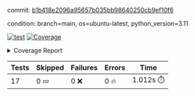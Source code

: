 commit: [b1b418e2096a95657b035bb98640250cb9ef10f6](https://github.com/rcmdnk/conf-finder/tree/b1b418e2096a95657b035bb98640250cb9ef10f6)

condition: branch=main, os=ubuntu-latest, python_version=3.11

[![test](https://github.com/rcmdnk/conf-finder/actions/workflows/test.yml/badge.svg)](https://github.com/rcmdnk/conf-finder/actions/runs/12664346393)
<a href="https://github.com/rcmdnk/conf-finder/blob/b1b418e2096a95657b035bb98640250cb9ef10f6/README.md"><img alt="Coverage" src="https://img.shields.io/badge/Coverage-84%25-green.svg" /></a><details><summary>Coverage Report </summary><table><tr><th>File</th><th>Stmts</th><th>Miss</th><th>Cover</th><th>Missing</th></tr><tbody><tr><td colspan="5"><b>src/conf_finder</b></td></tr><tr><td>&nbsp; &nbsp;<a href="https://github.com/rcmdnk/conf-finder/blob/b1b418e2096a95657b035bb98640250cb9ef10f6/src/conf_finder/conf_finder.py">conf_finder.py</a></td><td>167</td><td>28</td><td>83%</td><td><a href="https://github.com/rcmdnk/conf-finder/blob/b1b418e2096a95657b035bb98640250cb9ef10f6/src/conf_finder/conf_finder.py#L8">8</a>, <a href="https://github.com/rcmdnk/conf-finder/blob/b1b418e2096a95657b035bb98640250cb9ef10f6/src/conf_finder/conf_finder.py#L62-L63">62&ndash;63</a>, <a href="https://github.com/rcmdnk/conf-finder/blob/b1b418e2096a95657b035bb98640250cb9ef10f6/src/conf_finder/conf_finder.py#L86-L90">86&ndash;90</a>, <a href="https://github.com/rcmdnk/conf-finder/blob/b1b418e2096a95657b035bb98640250cb9ef10f6/src/conf_finder/conf_finder.py#L99-L100">99&ndash;100</a>, <a href="https://github.com/rcmdnk/conf-finder/blob/b1b418e2096a95657b035bb98640250cb9ef10f6/src/conf_finder/conf_finder.py#L105-L106">105&ndash;106</a>, <a href="https://github.com/rcmdnk/conf-finder/blob/b1b418e2096a95657b035bb98640250cb9ef10f6/src/conf_finder/conf_finder.py#L150">150</a>, <a href="https://github.com/rcmdnk/conf-finder/blob/b1b418e2096a95657b035bb98640250cb9ef10f6/src/conf_finder/conf_finder.py#L169-L174">169&ndash;174</a>, <a href="https://github.com/rcmdnk/conf-finder/blob/b1b418e2096a95657b035bb98640250cb9ef10f6/src/conf_finder/conf_finder.py#L195">195</a>, <a href="https://github.com/rcmdnk/conf-finder/blob/b1b418e2096a95657b035bb98640250cb9ef10f6/src/conf_finder/conf_finder.py#L200">200</a>, <a href="https://github.com/rcmdnk/conf-finder/blob/b1b418e2096a95657b035bb98640250cb9ef10f6/src/conf_finder/conf_finder.py#L228">228</a>, <a href="https://github.com/rcmdnk/conf-finder/blob/b1b418e2096a95657b035bb98640250cb9ef10f6/src/conf_finder/conf_finder.py#L246">246</a>, <a href="https://github.com/rcmdnk/conf-finder/blob/b1b418e2096a95657b035bb98640250cb9ef10f6/src/conf_finder/conf_finder.py#L289-L290">289&ndash;290</a>, <a href="https://github.com/rcmdnk/conf-finder/blob/b1b418e2096a95657b035bb98640250cb9ef10f6/src/conf_finder/conf_finder.py#L318">318</a>, <a href="https://github.com/rcmdnk/conf-finder/blob/b1b418e2096a95657b035bb98640250cb9ef10f6/src/conf_finder/conf_finder.py#L332-L333">332&ndash;333</a></td></tr><tr><td><b>TOTAL</b></td><td><b>172</b></td><td><b>28</b></td><td><b>84%</b></td><td>&nbsp;</td></tr></tbody></table></details>

| Tests | Skipped | Failures | Errors | Time |
| ----- | ------- | -------- | -------- | ------------------ |
| 17 | 0 :zzz: | 0 :x: | 0 :fire: | 1.012s :stopwatch: |

